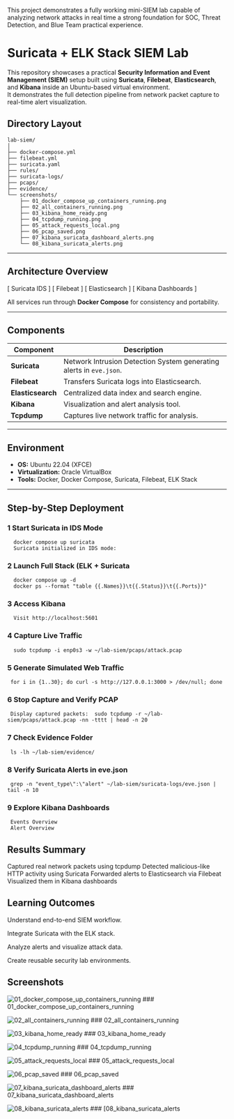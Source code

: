 
This project demonstrates a fully working mini-SIEM lab capable of analyzing network attacks in real time
a strong foundation for SOC, Threat Detection, and Blue Team practical experience.


# Suricata + ELK Stack SIEM Lab

This repository showcases a practical **Security Information and Event Management (SIEM)** setup built using **Suricata**, **Filebeat**, **Elasticsearch**, and **Kibana** inside an Ubuntu-based virtual environment.  
It demonstrates the full detection pipeline from network packet capture to real-time alert visualization.

## Directory Layout
```
lab-siem/
│
├── docker-compose.yml
├── filebeat.yml
├── suricata.yaml
├── rules/
├── suricata-logs/
├── pcaps/
├── evidence/
└── screenshots/
    ├── 01_docker_compose_up_containers_running.png
    ├── 02_all_containers_running.png
    ├── 03_kibana_home_ready.png
    ├── 04_tcpdump_running.png
    ├── 05_attack_requests_local.png
    ├── 06_pcap_saved.png
    ├── 07_kibana_suricata_dashboard_alerts.png
    └── 08_kibana_suricata_alerts.png
```

---

##  Architecture Overview
[ Suricata IDS ]  [ Filebeat ]  [ Elasticsearch ]  [ Kibana Dashboards ]

All services run through **Docker Compose** for consistency and portability.

---

## Components

| Component | Description |
|------------|-------------|
| **Suricata** | Network Intrusion Detection System generating alerts in `eve.json`. |
| **Filebeat** | Transfers Suricata logs into Elasticsearch. |
| **Elasticsearch** | Centralized data index and search engine. |
| **Kibana** | Visualization and alert analysis tool. |
| **Tcpdump** | Captures live network traffic for analysis. |

---

## Environment

- **OS:** Ubuntu 22.04 (XFCE)
- **Virtualization:** Oracle VirtualBox
- **Tools:** Docker, Docker Compose, Suricata, Filebeat, ELK Stack

---

## Step-by-Step Deployment

### 1 Start Suricata in IDS Mode
      docker compose up suricata
      Suricata initialized in IDS mode:
### 2 Launch Full Stack (ELK + Suricata
      docker compose up -d
      docker ps --format "table {{.Names}}\t{{.Status}}\t{{.Ports}}"
### 3 Access Kibana
      Visit http://localhost:5601
### 4 Capture Live Traffic
      sudo tcpdump -i enp0s3 -w ~/lab-siem/pcaps/attack.pcap
### 5 Generate Simulated Web Traffic
     for i in {1..30}; do curl -s http://127.0.0.1:3000 > /dev/null; done
### 6 Stop Capture and Verify PCAP
     Display captured packets:  sudo tcpdump -r ~/lab-siem/pcaps/attack.pcap -nn -tttt | head -n 20
### 7 Check Evidence Folder
     ls -lh ~/lab-siem/evidence/
### 8 Verify Suricata Alerts in eve.json
     grep -n "event_type\":\"alert" ~/lab-siem/suricata-logs/eve.json | tail -n 10
### 9 Explore Kibana Dashboards
     Events Overview
     Alert Overview

## Results Summary
Captured real network packets using tcpdump
Detected malicious-like HTTP activity using Suricata
Forwarded alerts to Elasticsearch via Filebeat
Visualized them in Kibana dashboards

## Learning Outcomes

Understand end-to-end SIEM workflow.

Integrate Suricata with the ELK stack.

Analyze alerts and visualize attack data.

Create reusable security lab environments.



## Screenshots

![01_docker_compose_up_containers_running](https://github.com/user-attachments/assets/47e95e13-8a1b-4040-98c4-86d8ae61e0db)
                       ### 01_docker_compose_up_containers_running
                       
![02_all_containers_running](https://github.com/user-attachments/assets/8c9f21f7-d727-40f9-bdb7-ac2cd113044b)
                       ### 02_all_containers_running
                       
![03_kibana_home_ready](https://github.com/user-attachments/assets/6ff8e0a6-ba5f-4970-ba8e-c5b5d83c3fed)
                       ### 03_kibana_home_ready
            
![04_tcpdump_running](https://github.com/user-attachments/assets/94b6f416-7945-4092-8873-9735c2c91591)
                        ### 04_tcpdump_running
                        
![05_attack_requests_local](https://github.com/user-attachments/assets/3876a978-2e57-4712-aa42-8e0f2cbdb6df)
                        ### 05_attack_requests_local

![06_pcap_saved](https://github.com/user-attachments/assets/6fc694a3-a0e7-46e0-9aa9-dc2c49b59e48)
                       ### 06_pcap_saved
                       
![07_kibana_suricata_dashboard_alerts](https://github.com/user-attachments/assets/e44ad1b4-7ed9-4d33-9fdb-69d840212b76)
                     ### 07_kibana_suricata_dashboard_alerts
                     
![08_kibana_suricata_alerts](https://github.com/user-attachments/assets/b8c90860-ee90-483e-9e0b-8abd35ffe59b)
                     ### [08_kibana_suricata_alerts



